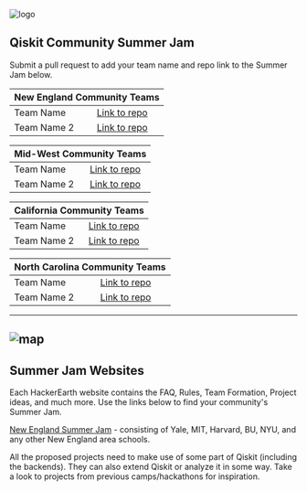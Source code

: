 ![logo](https://github.com/qiskit-community/qiskit-summer-jam-20/blob/master/CommunitySummerJam_Maps_Logos_Icons-39.png)

## Qiskit Community Summer Jam
Submit a pull request to add your team name and repo link to the Summer Jam below.

<table>
<thead>
<tr>
<th colspan="2">New England Community Teams</th>
</tr>
</thead>
<tbody>
    <tr><td>Team Name</td> <td><a href="www.qiskit.org">Link to repo</a></td></tr>
    <tr><td>Team Name 2</td><td><a href="www.ibm.com">Link to repo</a></td></tr>
</tbody>
</table>

<table>
<thead>
<tr>
<th colspan="2">Mid-West Community Teams</th>
</tr>
</thead>
<tbody>
    <tr><td>Team Name</td> <td><a href="www.qiskit.org">Link to repo</a></td></tr>
    <tr><td>Team Name 2</td><td><a href="www.ibm.com">Link to repo</a></td></tr>
</tbody>
</table>

<table>
<thead>
<tr>
<th colspan="2">California Community Teams</th>
</tr>
</thead>
<tbody>
    <tr><td>Team Name</td> <td><a href="www.qiskit.org">Link to repo</a></td></tr>
    <tr><td>Team Name 2</td><td><a href="www.ibm.com">Link to repo</a></td></tr>
</tbody>
</table>

<table>
<thead>
<tr>
<th colspan="2">North Carolina Community Teams</th>
</tr>
</thead>
<tbody>
    <tr><td>Team Name</td> <td><a href="www.qiskit.org">Link to repo</a></td></tr>
    <tr><td>Team Name 2</td><td><a href="www.ibm.com">Link to repo</a></td></tr>
</tbody>
</table>

------
![map](https://github.com/qiskit-community/qiskit-summer-jam-20/blob/master/CommunityJam_Map-01.png)
------

## Summer Jam Websites

Each HackerEarth website contains the FAQ, Rules, Team Formation, Project ideas, and much more. Use the links below to find your community's Summer Jam.

[New England Summer Jam](https://qiskit-community-summer-jam-new-england.hackerearth.com/) - consisting of Yale, MIT, Harvard, BU, NYU, and any other New England area schools. 


All the proposed projects need to make use of some part of Qiskit (including the backends). They can also extend Qiskit or analyze it in some way. Take a look to projects from previous camps/hackathons for inspiration.

</dd>


